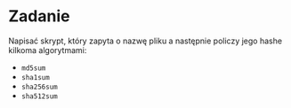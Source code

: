 # Zadanie

Napisać skrypt, który zapyta o nazwę pliku a następnie policzy jego hashe kilkoma algorytmami:
- `md5sum`
- `sha1sum`
- `sha256sum`
- `sha512sum`

